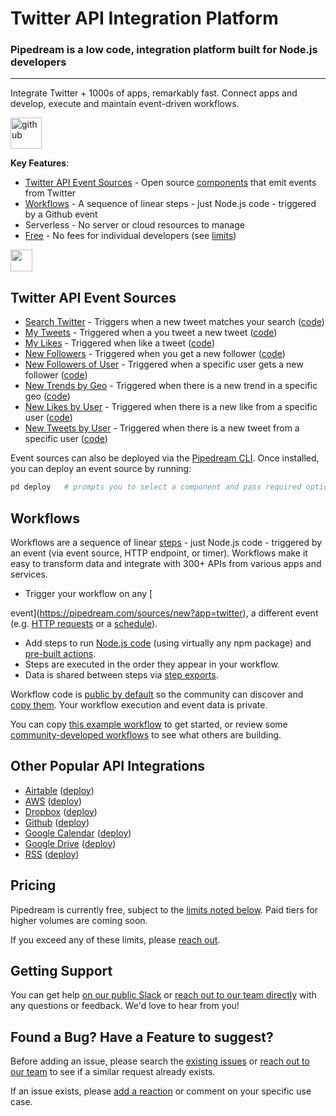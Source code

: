 # Twitter API Integration Platform

### Pipedream is a low code, integration platform built for Node.js developers

---

Integrate Twitter + 1000s of apps, remarkably fast. Connect apps and develop, execute and maintain event-driven workflows.

<a href="http://tod.ly/2JJte7p"><img src="https://i.ibb.co/n38r3KV/github.png" alt="github" border="0" height="50" /></a>

**Key Features**:

- [Twitter API Event Sources](#github-api-event-sources) - Open source [components](https://github.com/PipedreamHQ/pipedream/tree/master/components) that emit events from Twitter
- [Workflows](#workflows) - A sequence of linear steps - just Node.js code - triggered by a Github event
- Serverless - No server or cloud resources to manage
- [Free](#pricing) - No fees for individual developers (see [limits](https://docs.pipedream.com/limits/))

<a href="http://tod.ly/3fMdryW"><img src="https://i.ibb.co/m0bBsSL/deploy-clean.png" height="35"></a>

## Twitter API Event Sources

- [Search Twitter](https://pipedream.com/sources/new?app=twitter) - Triggers when a new tweet matches your search ([code](https://github.com/PipedreamHQ/pipedream/blob/master/components/twitter/search-twitter.js))
- [My Tweets](https://pipedream.com/sources/new?app=twitter) - Triggered when a you tweet a new tweet ([code](https://github.com/PipedreamHQ/pipedream/blob/master/components/twitter/my-tweets.js))
- [My Likes](https://pipedream.com/sources/new?app=twitter) - Triggered when like a tweet ([code](https://github.com/PipedreamHQ/pipedream/blob/master/components/twitter/my-liked-tweets.js))
- [New Followers](https://pipedream.com/sources/new?app=twitter) - Triggered when you get a new follower ([code](https://github.com/PipedreamHQ/pipedream/blob/master/components/twitter/new-follower-of-me.js))
- [New Followers of User](https://pipedream.com/sources/new?app=twitter) - Triggered when a specific user gets a new follower ([code](https://github.com/PipedreamHQ/pipedream/blob/master/components/twitter/new-follower-of-user.js))
- [New Trends by Geo](https://pipedream.com/sources/new?app=twitter) - Triggered when there is a new trend in a specific geo ([code](https://github.com/PipedreamHQ/pipedream/blob/master/components/twitter/new-trends-by-geo.js))
- [New Likes by User](https://pipedream.com/sources/new?app=twitter) - Triggered when there is a new like from a specific user ([code](https://github.com/PipedreamHQ/pipedream/blob/master/components/twitter/tweets-liked-by-user.js))
- [New Tweets by User](https://pipedream.com/sources/new?app=twitter) - Triggered when there is a new tweet from a specific user ([code](https://github.com/PipedreamHQ/pipedream/blob/master/components/twitter/user-tweets.js))

Event sources can also be deployed via the [Pipedream CLI](https://docs.pipedream.com/cli/reference/). Once installed, you can deploy an event source by running:

```bash
pd deploy   # prompts you to select a component and pass required options
```

## Workflows

Workflows are a sequence of linear [steps](https://docs.pipedream.com/workflows/steps) - just Node.js code - triggered by an event (via event source, HTTP endpoint, or timer). Workflows make it easy to transform data and integrate with 300+ APIs from various apps and services.

- Trigger your workflow on any [

event](https://pipedream.com/sources/new?app=twitter), a different event (e.g. [HTTP requests](https://docs.pipedream.com/workflows/steps/triggers/#http) or a [schedule](https://docs.pipedream.com/workflows/steps/triggers/#cron-scheduler)).

- Add steps to run [Node.js code](https://docs.pipedream.com/workflows/steps/code/) (using virtually any npm package) and [pre-built actions](https://docs.pipedream.com/workflows/steps/actions/).
- Steps are executed in the order they appear in your workflow.
- Data is shared between steps via [step exports](https://docs.pipedream.com/workflows/steps/#step-exports).

Workflow code is [public by default](https://docs.pipedream.com/public-workflows/) so the community can discover and [copy them](https://docs.pipedream.com/workflows/copy/). Your workflow execution and event data is private.

You can copy [this example workflow](https://pipedream.com/@tod/use-http-requests-to-trigger-a-workflow-p_6lCy5y/readme) to get started, or review some [community-developed workflows](https://pipedream.com/explore) to see what others are building.

## Other Popular API Integrations

- [Airtable](https://github.com/PipedreamHQ/pipedream/tree/master/components/airtable) ([deploy](https://pipedream.com/sources/new?app=airtable))
- [AWS](https://github.com/PipedreamHQ/pipedream/tree/master/components/aws) ([deploy](https://pipedream.com/sources/new?app=aws))
- [Dropbox](https://github.com/PipedreamHQ/pipedream/tree/master/components/dropbox) ([deploy](https://pipedream.com/sources/new?app=dropbox))
- [Github](https://github.com/PipedreamHQ/pipedream/tree/master/components/github) ([deploy](https://pipedream.com/sources/new?app=github))
- [Google Calendar](https://github.com/PipedreamHQ/pipedream/tree/master/components/google-calendar) ([deploy](https://pipedream.com/sources/new?app=google-calendar))
- [Google Drive](https://github.com/PipedreamHQ/pipedream/tree/master/components/google-drive) ([deploy](https://pipedream.com/sources/new?app=google-drive))
- [RSS](https://github.com/PipedreamHQ/pipedream/tree/master/components/rss) ([deploy](https://pipedream.com/sources/new?app=rss))

## Pricing

Pipedream is currently free, subject to the [limits noted below](https://docs.pipedream.com/limits/). Paid tiers for higher volumes are coming soon.

If you exceed any of these limits, please [reach out](https://docs.pipedream.com/support/).

## Getting Support

You can get help [on our public Slack](https://pipedream.com/community) or [reach out to our team directly](https://docs.pipedream.com/support/) with any questions or feedback. We'd love to hear from you!

## Found a Bug? Have a Feature to suggest?

Before adding an issue, please search the [existing issues](https://github.com/PipedreamHQ/pipedream/issues) or [reach out to our team](https://docs.pipedream.com/support/) to see if a similar request already exists.

If an issue exists, please [add a reaction](https://help.github.com/en/github/collaborating-with-issues-and-pull-requests/about-conversations-on-github) or comment on your specific use case.
